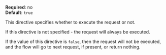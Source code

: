 **Required**: no  
**Default**: `true`

This directive specifies whether to execute the request or not.

If this directive is not specified - the request will always be
executed.

If the value of this directive is `false`, then the request will not be
executed, and the flow will go to next request, if present, or return
nothing.
